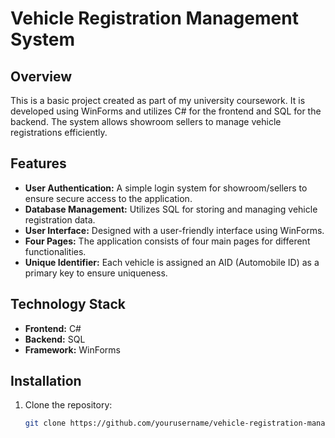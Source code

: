 # Vehicle Registration Management System

## Overview
This is a basic project created as part of my university coursework. It is developed using WinForms and utilizes C# for the frontend and SQL for the backend. The system allows showroom sellers to manage vehicle registrations efficiently.

## Features
- **User Authentication:** A simple login system for showroom/sellers to ensure secure access to the application.
- **Database Management:** Utilizes SQL for storing and managing vehicle registration data.
- **User Interface:** Designed with a user-friendly interface using WinForms.
- **Four Pages:** The application consists of four main pages for different functionalities.
- **Unique Identifier:** Each vehicle is assigned an AID (Automobile ID) as a primary key to ensure uniqueness.

## Technology Stack
- **Frontend:** C#
- **Backend:** SQL
- **Framework:** WinForms

## Installation
1. Clone the repository:
   ```bash
   git clone https://github.com/yourusername/vehicle-registration-management-system.git
